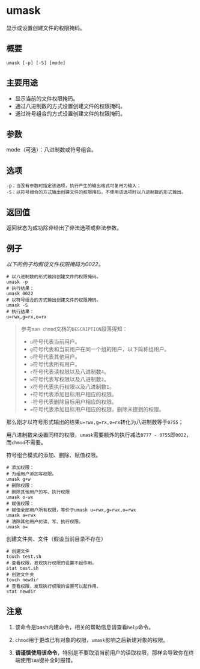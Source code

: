 # umask

显示或设置创建文件的权限掩码。

## 概要

```
umask [-p] [-S] [mode]
```

## 主要用途

- 显示当前的文件权限掩码。
- 通过八进制数的方式设置创建文件的权限掩码。
- 通过符号组合的方式设置创建文件的权限掩码。

## 参数

mode（可选）：八进制数或符号组合。

## 选项 

```
-p：当没有参数时指定该选项，执行产生的输出格式可复用为输入；
-S：以符号组合的方式输出创建文件的权限掩码，不使用该选项时以八进制数的形式输出。
```

## 返回值

返回状态为成功除非给出了非法选项或非法参数。

## 例子

*以下的例子均假设文件权限掩码为0022。*

```
# 以八进制数的形式输出创建文件的权限掩码。
umask -p
# 执行结果：
umask 0022
# 以符号组合的方式输出创建文件的权限掩码。
umask -S
# 执行结果：
u=rwx,g=rx,o=rx
```

> 参考`man chmod`文档的`DESCRIPTION`段落得知：
> - `u`符号代表当前用户。
> - `g`符号代表和当前用户在同一个组的用户，以下简称组用户。
> - `o`符号代表其他用户。
> - `a`符号代表所有用户。
> - `r`符号代表读权限以及八进制数`4`。
> - `w`符号代表写权限以及八进制数`2`。
> - `x`符号代表执行权限以及八进制数`1`。
> - `+`符号代表添加目标用户相应的权限。
> - `-`符号代表删除目标用户相应的权限。
> - `=`符号代表添加目标用户相应的权限，删除未提到的权限。

那么刚才以符号形式输出的结果`u=rwx,g=rx,o=rx`转化为八进制数等于`0755`；

用八进制数来设置同样的权限，`umask`需要额外的执行减法`0777 - 0755`即`0022`，而`chmod`不需要。

符号组合模式的添加、删除、赋值权限。

```
# 添加权限：
# 为组用户添加写权限。
umask g+w
# 删除权限：
# 删除其他用户的写、执行权限
umask o-wx
# 赋值权限：
# 赋值全部用户所有权限，等价于umask u=rwx,g=rwx,o=rwx
umask a=rwx
# 清除其他用户的读、写、执行权限。
umask o=
```

创建文件夹、文件（假设当前目录不存在）

```
# 创建文件
touch test.sh
# 查看权限，发现执行权限的设置不起作用。
stat test.sh
# 创建文件夹
touch newdir
# 查看权限，发现执行权限的设置可以起作用。
stat newdir
```

## 注意

1. 该命令是bash内建命令，相关的帮助信息请查看`help`命令。

2. `chmod`用于更改已有对象的权限，`umask`影响之后新建对象的权限。

3. **请谨慎使用该命令**，特别是不要取消当前用户的读取权限，那样会导致你在终端使用`TAB`键补全时报错。


